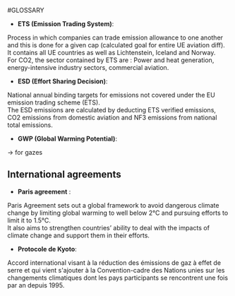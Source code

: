#GLOSSARY
- __ETS (Emission Trading System)__:  

Process in which companies can trade emission allowance to one another and this is done for a given cap (calculated goal for entire UE aviation diff).
It contains all UE countries as well as Lichtenstein, Iceland and Norway.  
For CO2, the sector contained by ETS are : Power and heat generation, energy-intensive industry sectors,
commercial aviation.

- __ESD (Effort Sharing Decision)__:  

National annual binding targets for emissions not covered under the EU emission trading scheme (ETS).  
The ESD emissions are calculated by deducting ETS verified emissions, CO2 emissions from
domestic aviation and NF3 emissions from national total emissions.

- __GWP (Global Warming Potential)__:  

 -> for gazes
 
 ## International agreements
 - __Paris agreement__ :  

Paris Agreement sets out a global framework to avoid dangerous climate change by
limiting global warming to well below 2°C and pursuing efforts to limit it to 1.5°C.  
It also aims to strengthen countries’ ability to deal with the impacts of climate change and support them in their efforts.
 
 - __Protocole de Kyoto__:
 
 Accord international visant à la réduction des émissions de gaz à effet de serre et qui vient s'ajouter à la Convention-cadre
 des Nations unies sur les changements climatiques dont les pays participants se rencontrent une fois par an depuis 1995.